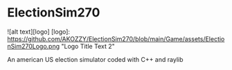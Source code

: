 # ElectionSim270

![alt text][logo]
[logo]: https://github.com/AKOZZY/ElectionSim270/blob/main/Game/assets/ElectionSim270Logo.png "Logo Title Text 2"

An american US election simulator coded with C++ and raylib
